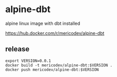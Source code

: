 # alpine-dbt
alpine linux image with dbt installed

https://hub.docker.com/r/mericodev/alpine-dbt

## release
```shell
export VERSION=0.0.1
docker build -t mericodev/alpine-dbt:$VERSION .
docker push mericodev/alpine-dbt:$VERSION
```
